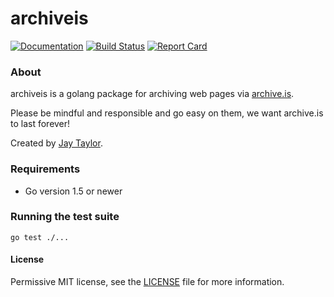 # archiveis

[![Documentation](https://godoc.org/github.com/jaytaylor/archiveis?status.svg)](https://godoc.org/github.com/jaytaylor/archiveis)
[![Build Status](https://travis-ci.org/jaytaylor/archiveis.svg?branch=master)](https://travis-ci.org/jaytaylor/archiveis)
[![Report Card](https://goreportcard.com/badge/github.com/jaytaylor/archiveis)](https://goreportcard.com/report/github.com/jaytaylor/archiveis)

### About

archiveis is a golang package for archiving web pages via [archive.is](https://archive.is).

Please be mindful and responsible and go easy on them, we want archive.is to last forever!

Created by [Jay Taylor](https://jaytaylor.com/).

### Requirements

* Go version 1.5 or newer

### Running the test suite

    go test ./...

#### License

Permissive MIT license, see the [LICENSE](LICENSE) file for more information.
